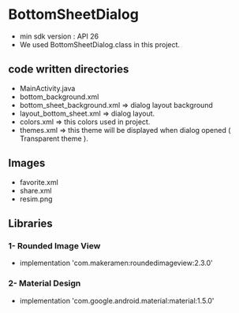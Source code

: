 # BottomSheetDialog

* min sdk version : API 26
* We used BottomSheetDialog.class in this project.

## code written directories 
* MainActivity.java
* bottom_background.xml 
* bottom_sheet_background.xml => dialog layout background
* layout_bottom_sheet.xml => dialog layout.
* colors.xml => this colors used in project.
* themes.xml => this theme will be displayed when dialog opened ( Transparent theme ).

## Images
* favorite.xml
* share.xml
* resim.png

## Libraries
 ### 1- Rounded Image View
* implementation 'com.makeramen:roundedimageview:2.3.0'

 ### 2- Material Design
* implementation 'com.google.android.material:material:1.5.0'
